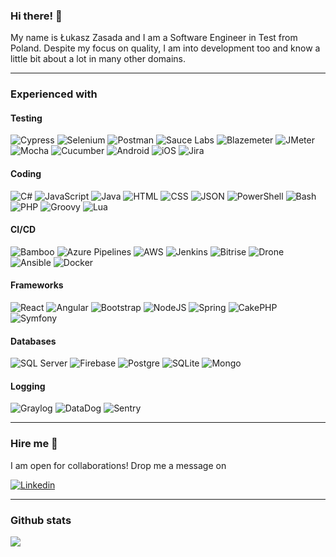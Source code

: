 ### Hi there! 👋

My name is Łukasz Zasada and I am a Software Engineer in Test from Poland. Despite my focus on quality, I am into development too and know a little bit about a lot in many other domains.

---

### Experienced with

#### Testing
<p>
  <img alt="Cypress" src="https://img.shields.io/badge/Cypress-17202C?logo=cypress&logoColor=white&style=for-the-badge" />
  <img alt="Selenium" src="https://img.shields.io/badge/Selenium-43B02A?logo=selenium&logoColor=white&style=for-the-badge" />
  <img alt="Postman" src="https://img.shields.io/badge/Postman-FF6C37?logo=postman&logoColor=white&style=for-the-badge" />
  <img alt="Sauce Labs" src="https://img.shields.io/badge/Sauce%20Labs-E2231A?logo=sauce-labs&logoColor=white&style=for-the-badge" />
  <img alt="Blazemeter" src="https://img.shields.io/badge/Blazemeter-CA2133?logo=blazemeter&logoColor=white&style=for-the-badge" />
  <img alt="JMeter" src="https://img.shields.io/badge/JMeter-D22128?logo=Apache-JMeter&logoColor=white&style=for-the-badge" />
  <img alt="Mocha" src="https://img.shields.io/badge/Mocha-8D6748?logo=mocha&logoColor=white&style=for-the-badge" />
  <img alt="Cucumber" src="https://img.shields.io/badge/Cucumber-23D96C?logo=cucumber&logoColor=white&style=for-the-badge" />
  <img alt="Android" src="https://img.shields.io/badge/Android-3DDC84?logo=android&logoColor=white&style=for-the-badge" />
  <img alt="iOS" src="https://img.shields.io/badge/iOS-000000?logo=ios&logoColor=white&style=for-the-badge" />
  <img alt="Jira" src="https://img.shields.io/badge/Jira-0052CC?logo=jira&logoColor=white&style=for-the-badge" />
</p>

#### Coding
<p>
  <img alt="C#" src="https://img.shields.io/badge/C%23-239120?logo=c-sharp&logoColor=white&style=for-the-badge" />
  <img alt="JavaScript" src="https://img.shields.io/badge/JavaScript-F7DF1E?logo=javascript&logoColor=white&style=for-the-badge" />
  <img alt="Java" src="https://img.shields.io/badge/Java-007396?logo=java&logoColor=white&style=for-the-badge" />
  <img alt="HTML" src="https://img.shields.io/badge/HTML-E34F26?logo=html5&logoColor=white&style=for-the-badge" />
  <img alt="CSS" src="https://img.shields.io/badge/CSS-1572B6?logo=css3&logoColor=white&style=for-the-badge" />
  <img alt="JSON" src="https://img.shields.io/badge/JSON-000000?logo=json&logoColor=white&style=for-the-badge" />
  <img alt="PowerShell" src="https://img.shields.io/badge/PowerShell-5391FE?logo=powershell&logoColor=white&style=for-the-badge" />
  <img alt="Bash" src="https://img.shields.io/badge/Bash-4EAA25?logo=gnu-bash&logoColor=white&style=for-the-badge" />
  <img alt="PHP" src="https://img.shields.io/badge/PHP-777BB4?logo=php&logoColor=white&style=for-the-badge" />
  <img alt="Groovy" src="https://img.shields.io/badge/Groovy-4298B8?logo=apache-groovy&logoColor=white&style=for-the-badge" />
  <img alt="Lua" src="https://img.shields.io/badge/Lua-2C2D72?logo=lua&logoColor=white&style=for-the-badge" />
</p>

#### CI/CD
<p>
  <img alt="Bamboo" src="https://img.shields.io/badge/Bamboo-0052CC?logo=bamboo&logoColor=white&style=for-the-badge" />
  <img alt="Azure Pipelines" src="https://img.shields.io/badge/Azure%20Pipelines-2560E0?logo=azure-pipelines&logoColor=white&style=for-the-badge" />
  <img alt="AWS" src="https://img.shields.io/badge/Amazon%20AWS-232F3E?logo=amazon-aws&logoColor=white&style=for-the-badge" />
  <img alt="Jenkins" src="https://img.shields.io/badge/Jenkins-D24939?logo=jenkins&logoColor=white&style=for-the-badge" />
  <img alt="Bitrise" src="https://img.shields.io/badge/Bitrise-683D87?logo=bitrise&logoColor=white&style=for-the-badge" />
  <img alt="Drone" src="https://img.shields.io/badge/Drone-212121?logo=drone&logoColor=white&style=for-the-badge" />
  <img alt="Ansible" src="https://img.shields.io/badge/Ansible-EE0000?logo=ansible&logoColor=white&style=for-the-badge" />
  <img alt="Docker" src="https://img.shields.io/badge/Docker-2496ED?logo=docker&logoColor=white&style=for-the-badge" />
</p>

#### Frameworks
<p>
  <img alt="React" src="https://img.shields.io/badge/React-61DAFB?logo=react&logoColor=white&style=for-the-badge" />
  <img alt="Angular" src="https://img.shields.io/badge/Angular-DD0031?logo=angular&logoColor=white&style=for-the-badge" />
  <img alt="Bootstrap" src="https://img.shields.io/badge/Bootstrap-7952B3?logo=bootstrap&logoColor=white&style=for-the-badge" />
  <img alt="NodeJS" src="https://img.shields.io/badge/Node.js-339933?logo=node.js&logoColor=white&style=for-the-badge" />
  <img alt="Spring" src="https://img.shields.io/badge/Spring-6DB33F?logo=spring&logoColor=white&style=for-the-badge" />
  <img alt="CakePHP" src="https://img.shields.io/badge/CakePHP-D33C43?logo=cakephp&logoColor=white&style=for-the-badge" />
  <img alt="Symfony" src="https://img.shields.io/badge/Symfony-000000?logo=symfony&logoColor=white&style=for-the-badge" />
</p>

#### Databases
<p>
  <img alt="SQL Server" src="https://img.shields.io/badge/SQL%20Server-CC2927?logo=microsoft-sql-server&logoColor=white&style=for-the-badge" />
  <img alt="Firebase" src="https://img.shields.io/badge/Firebase-FFCA28?logo=firebase&logoColor=white&style=for-the-badge" />
  <img alt="Postgre" src="https://img.shields.io/badge/PostgreSQL-336791?logo=postgresql&logoColor=white&style=for-the-badge" />
  <img alt="SQLite" src="https://img.shields.io/badge/SQLite-003B57?logo=sqlite&logoColor=white&style=for-the-badge" />
  <img alt="Mongo" src="https://img.shields.io/badge/MongoDB-47A248?logo=mongodb&logoColor=white&style=for-the-badge" />
</p>

#### Logging
<p>
  <img alt="Graylog" src="https://img.shields.io/badge/Graylog-FF3633?logo=graylog&logoColor=white&style=for-the-badge" />
  <img alt="DataDog" src="https://img.shields.io/badge/Datadog-632CA6?logo=datadog&logoColor=white&style=for-the-badge" />
  <img alt="Sentry" src="https://img.shields.io/badge/Sentry-362D59?logo=sentry&logoColor=white&style=for-the-badge" />
</p>

---

### Hire me 💸

I am open for collaborations! Drop me a message on 
<p>
  <a href="https://www.linkedin.com/in/lukzas/"><img alt="Linkedin" src="https://img.shields.io/badge/linkedin-0077B5?logo=linkedin&logoColor=white&style=for-the-badge" /></a>
</p>

---

### Github stats

<img align="center" src="https://github-readme-stats.vercel.app/api?username=lukzas&show_icons=true&count_private=true&hide=stars&count_private=true" />
